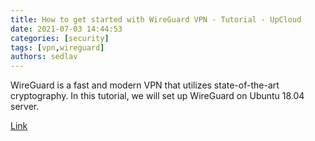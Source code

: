 ```yaml
---
title: How to get started with WireGuard VPN - Tutorial - UpCloud
date: 2021-07-03 14:44:53
categories: [security]
tags: [vpn,wireguard]
authors: sedlav
---
```


WireGuard is a fast and modern VPN that utilizes state-of-the-art cryptography. In this tutorial, we will set up WireGuard on Ubuntu 18.04 server.

[Link](https://upcloud.com/community/tutorials/get-started-wireguard-vpn/)
